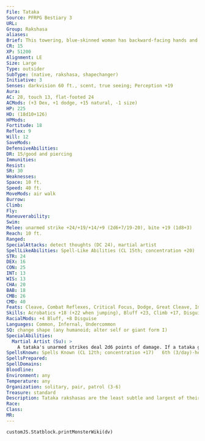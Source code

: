 ```yaml
---
File: Tataka
Source: PFRPG Bestiary 3
URL: 
Group: Rakshasa
aliases: 
Brief: This towering, blue-skinned woman has backward-facing hands and a feral, animal-like visage with exaggerated features.
CR: 15
XP: 51200
Alignment: LE
Size: Large
Type: outsider
SubType: (native, rakshasa, shapechanger)
Initiative: 3
Senses: darkvision 60 ft., scent, true seeing; Perception +19
Aura: 
AC: 28, touch 13, flat-footed 24
ACMods: (+3 Dex, +1 dodge, +15 natural, -1 size)
HP: 225
HD: (18d10+126)
HPMods: 
Fortitude: 18
Reflex: 9
Will: 12
SaveMods: 
DefensiveAbilities: 
DR: 15/good and piercing
Immunities: 
Resist: 
SR: 30
Weaknesses: 
Space: 10 ft.
Speed: 40 ft.
MoveMods: air walk
Burrow: 
Climb: 
Fly: 
Maneuverability: 
Swim: 
Melee: unarmed strike +24/+19/+14/+9 (2d6+7/19-20), bite +19 (1d8+3)
Reach: 10 ft.
Ranged: 
SpecialAttacks: detect thoughts (DC 24), martial artist
SpellLikeAbilities: Spell-Like Abilities (CL 15th; concentration +20)  Constant-air walk, true seeing
STR: 24
DEX: 16
CON: 25
INT: 13
WIS: 13
CHA: 20
BAB: 18
CMB: 26
CMD: 40
Feats: Cleave, Combat Reflexes, Critical Focus, Dodge, Great Cleave, Improved Critical (unarmed strike), Improved Vital Strike, Power Attack, Vital Strike
Skills: Acrobatics +18 (+22 when jumping), Bluff +23, Climb +17, Disguise +26, Intimidate +23, Knowledge (religion) +10, Perception +19, Sense Motive +19, Survival +16, Swim +18
RacialMods: +4 Bluff, +8 Disguise
Languages: Common, Infernal, Undercommon
SQ: change shape (any humanoid; alter self or giant form I)
SpecialAbilities:
  Martial Artist (Su): >
    A tataka's unarmed strikes deal 2d6 points of damage. If a tataka gains monk levels, it uses its tataka unarmed strike damage or its monk unarmed strike damage, whichever is higher. Its unarmed strikes function as lawful and evil weapons for overcoming damage reduction.  Spells A tataka casts spells as a 12th-level sorcerer. A tataka can cast spells from the cleric list as well as those normally available to a sorcerer. Cleric spells are considered arcane spells for a tataka.
SpellsKnown: Spells Known (CL 12th; concentration +17)   6th (3/day)-heal   5th (6/day)-flame strike (DC 20), telekinesis (DC 20)   4th (7/day)-charm monster (DC 19), dimension door, freedom of movement   3rd (7/day)-dispel magic, fireball (DC 18), haste, rage   2nd (7/day)-acid arrow, cure moderate wounds, death knell (DC 17), invisibility, misdirection   1st (8/day)-command (DC 16), mage armor, magic missile, ray of enfeeblement (DC 16), shield of faith   0 (at will)-acid splash, bleed (DC 15), light, mage hand, mending, message, open/close, prestidigitation, read magic
SpellsPrepared: 
SpellDomains: 
Bloodline: 
Environment: any
Temperature: any
Organization: solitary, pair, patrol (3-6)
Treasure: standard
Description: Tataka rakshasas are the least subtle and largest of their kind. They are philosophers and fanatics, loyal servants of the rakshasa immortals. Their familiarity with religion and its trappings makes them excellent corruptors and blasphemers. Such rakshasas might assault sacred sites or rituals directly so as to foil good works and slay holy people. A tataka holds all religions in contempt save the worship of rakshasas, and it openly mocks and assaults any who dare believe otherwise.  Tataka rakshasas are more than zealots, though, and they train from an early age in martial arts-their strikes can break bones as surely as any unarmed strike from a monk or other practitioner of such styles of combat.  A typical tataka is 12 feet tall and weighs 1,300 pounds.
Race: 
Class: 
MR: 
---
```

```dataviewjs
customJS.Statblock.printMonsterWiki(dv)
```
